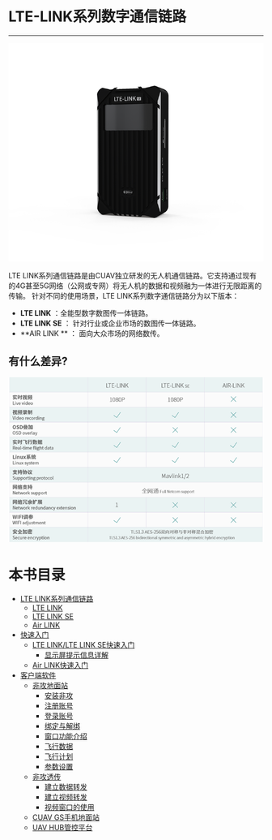 # LTE-LINK系列数字通信链路
------------------------

![LTE LINK](../assets/lte-link-se.png)

LTE LINK系列通信链路是由CUAV独立研发的无人机通信链路。它支持通过现有的4G甚至5G网络（公网或专网）将无人机的数据和视频融为一体进行无限距离的传输。
针对不同的使用场景，LTE LINK系列数字通信链路分为以下版本：

* **LTE LINK** ：全能型数字数图传一体链路。
* **LTE LINK SE** ： 针对行业或企业市场的数图传一体链路。
* **AIR LINK ** ： 面向大众市场的网络数传。

## 有什么差异?

![](../assets/lte-link_compared.png)


# 本书目录

* [LTE LINK系列通信链路](README.md)
   * [LTE LINK](lte-link.md)
   * [LTE LINK SE](lte-link-se.md)
   * [Air LINK](air-link.md)
* [快速入门](javascript:;)
  * [LTE LINK/LTE LINK SE快速入门](quick-start-lte-link.md)
    * [显示屏提示信息详解](quick-start-lte-link.md#显示屏提示信息详解)
  * [Air LINK快速入门](quick-start-air-link.md)
* [客户端软件](software.md)
  * [非攻地面站](feigong-gs.md)
    * [安装非攻](feigong-gs.md#安装非攻)
    * [注册账号](feigong-gs.md#注册账号)
    * [登录账号](feigong-gs.md#登录账号)
    * [绑定与解绑](feigong-gs.md#绑定/解绑设备)
    * [窗口功能介绍](feigong-gs.md#窗口功能介绍)
    * [飞行数据](feigong-gs.md#飞行数据)
    * [飞行计划](feigong-gs/Interface-function/flight-plan.md)
    * [参数设置](feigong-gs/Interface-function/parameter-settings.md)
  * [非攻透传](feigong-transmission.md)
    * [建立数据转发](feigong-transmission/build-data-transfer.md)
    * [建立视频转发](feigong-transmission/build-vedio-transfer.md)
    * [视频窗口的使用](feigong-transmission/vedio.md)
  * [CUAV GS手机地面站](cuav-gs.md)
  * [UAV HUB管控平台](uav-hub.md)